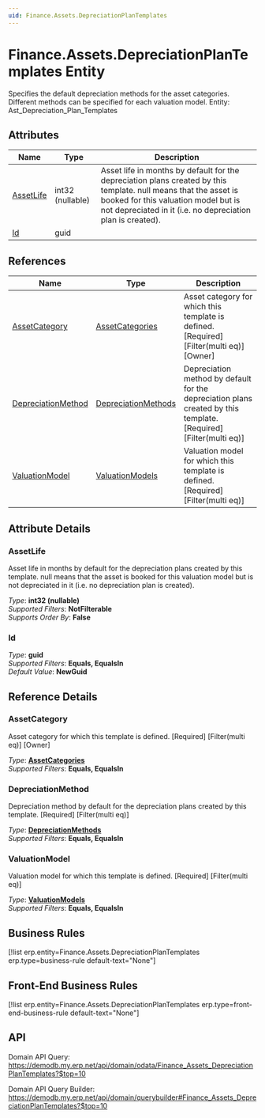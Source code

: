 ```yaml
---
uid: Finance.Assets.DepreciationPlanTemplates
---
```

# Finance.Assets.DepreciationPlanTemplates Entity

Specifies the default depreciation methods for the asset categories. Different methods can be specified for each valuation model. Entity: Ast_Depreciation_Plan_Templates

## Attributes

| Name | Type | Description |
| ---- | ---- | --- |
| [AssetLife](Finance.Assets.DepreciationPlanTemplates.md#assetlife) | int32 (nullable) | Asset life in months by default for the depreciation plans created by this template. null means that the asset is booked for this valuation model but is not depreciated in it (i.e. no depreciation plan is created). 
| [Id](Finance.Assets.DepreciationPlanTemplates.md#id) | guid |  

## References

| Name | Type | Description |
| ---- | ---- | --- |
| [AssetCategory](Finance.Assets.DepreciationPlanTemplates.md#assetcategory) | [AssetCategories](Finance.Assets.AssetCategories.md) | Asset category for which this template is defined. [Required] [Filter(multi eq)] [Owner] |
| [DepreciationMethod](Finance.Assets.DepreciationPlanTemplates.md#depreciationmethod) | [DepreciationMethods](Finance.Assets.DepreciationMethods.md) | Depreciation method by default for the depreciation plans created by this template. [Required] [Filter(multi eq)] |
| [ValuationModel](Finance.Assets.DepreciationPlanTemplates.md#valuationmodel) | [ValuationModels](Finance.Assets.ValuationModels.md) | Valuation model for which this template is defined. [Required] [Filter(multi eq)] |


## Attribute Details

### AssetLife

Asset life in months by default for the depreciation plans created by this template. null means that the asset is booked for this valuation model but is not depreciated in it (i.e. no depreciation plan is created).

_Type_: **int32 (nullable)**  
_Supported Filters_: **NotFilterable**  
_Supports Order By_: **False**  

### Id

_Type_: **guid**  
_Supported Filters_: **Equals, EqualsIn**  
_Default Value_: **NewGuid**  


## Reference Details

### AssetCategory

Asset category for which this template is defined. [Required] [Filter(multi eq)] [Owner]

_Type_: **[AssetCategories](Finance.Assets.AssetCategories.md)**  
_Supported Filters_: **Equals, EqualsIn**  

### DepreciationMethod

Depreciation method by default for the depreciation plans created by this template. [Required] [Filter(multi eq)]

_Type_: **[DepreciationMethods](Finance.Assets.DepreciationMethods.md)**  
_Supported Filters_: **Equals, EqualsIn**  

### ValuationModel

Valuation model for which this template is defined. [Required] [Filter(multi eq)]

_Type_: **[ValuationModels](Finance.Assets.ValuationModels.md)**  
_Supported Filters_: **Equals, EqualsIn**  



## Business Rules

[!list erp.entity=Finance.Assets.DepreciationPlanTemplates erp.type=business-rule default-text="None"]

## Front-End Business Rules

[!list erp.entity=Finance.Assets.DepreciationPlanTemplates erp.type=front-end-business-rule default-text="None"]

## API

Domain API Query:
<https://demodb.my.erp.net/api/domain/odata/Finance_Assets_DepreciationPlanTemplates?$top=10>

Domain API Query Builder:
<https://demodb.my.erp.net/api/domain/querybuilder#Finance_Assets_DepreciationPlanTemplates?$top=10>

